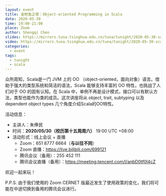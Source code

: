 ```yaml
---
layout: event
title: 金枪鱼之夜：Object-oriented Programming in Scala
date: 2020-05-30
time: 19:00-21:00
place: Zoom
author: Shengqi Chen
slides: https://mirrors.tuna.tsinghua.edu.cn/tuna/tunight/2020-05-30-scala-oop/slides.pdf
video: https://mirrors.tuna.tsinghua.edu.cn/tuna/tunight/2020-05-30-scala-oop/video/
categories:
  - event
tags:
  - tunight
  - scala
---
```


众所周知，Scala是一门 JVM 上的 OO （object-oriented，面向对象）语言。借助于强大的类型系统和简洁的语法，Scala 能够支持丰富的 OO 特性，也挑战了人们对于 OO 的固有认知。在 Scala 中，单例不再是设计模式，接口可以有默认方法，类型也能作为类的成员。这次讲座将从 object, trait, subtyping 以及 dependent object types 几个角度介绍Scala的OO特性。

<!--more-->

活动信息：

* 主讲人：朱俸民
* 时间：**2020/05/30（校历第十五周周六）** 19:00 UTC +08:00
* 活动形式：线上会议 + 直播
  * Zoom：651 8777 6664（**与以往不同**）
  * Zoom 直播：https://live.bilibili.com/699121
  * 腾讯会议（备用）：255 452 111
  * 腾讯会议直播（备用）：https://meeting.tencent.com/l/anbD0tf0l4cZ

欢迎一起来玩！

P.P.S. 由于我们使用的 Zoom CERNET 版最近发生了使用政策的变化，我们将可能在中途切换到备用的腾讯会议进行。
